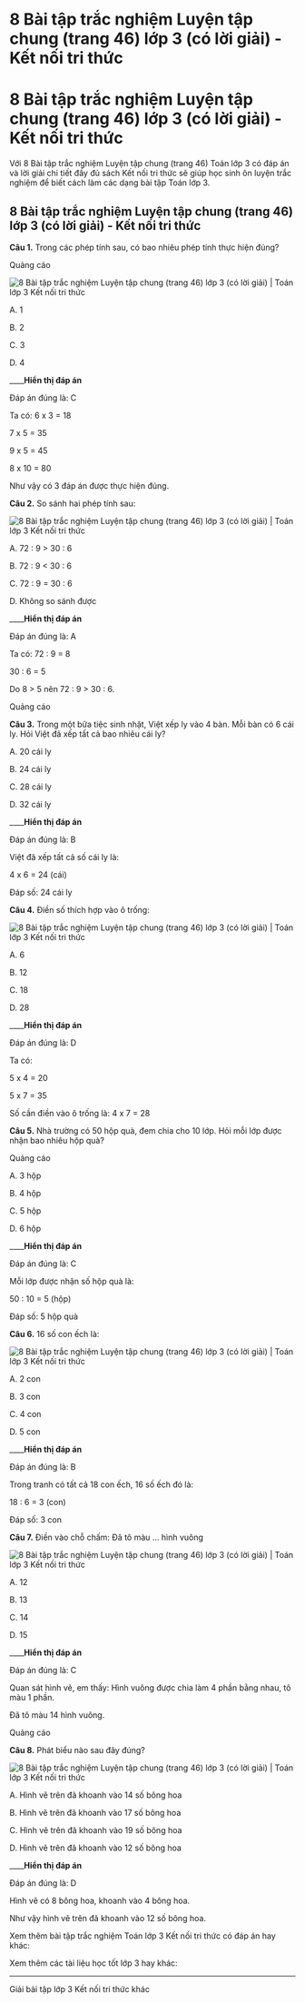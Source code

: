 # 8 Bài tập trắc nghiệm Luyện tập chung (trang 46) lớp 3 (có lời giải) - Kết nối tri thức

# 8 Bài tập trắc nghiệm Luyện tập chung (trang 46) lớp 3 (có lời giải) - Kết nối tri thức

Với 8 Bài tập trắc nghiệm Luyện tập chung (trang 46) Toán lớp 3 có đáp án và lời giải chi tiết đầy đủ sách Kết nối tri thức sẽ giúp học sinh ôn luyện trắc nghiệm để biết cách làm các dạng bài tập Toán lớp 3.

## 8 Bài tập trắc nghiệm Luyện tập chung (trang 46) lớp 3 (có lời giải) - Kết nối tri thức

**Câu 1.** Trong các phép tính sau, có bao nhiêu phép tính thực hiện đúng?

Quảng cáo

![8 Bài tập trắc nghiệm Luyện tập chung \(trang 46\) lớp 3 \(có lời giải\) | Toán lớp 3 Kết nối tri thức](https://vietjack.com/toan-3-kn/images/trac-nghiem-bai-15-luyen-tap-chung.PNG)

A. 1

B. 2

C. 3

D. 4

____**Hiển thị đáp án**

Đáp án đúng là: C

Ta có: 6 x 3 = 18

7 x 5 = 35

9 x 5 = 45

8 x 10 = 80

Như vậy có 3 đáp án được thực hiện đúng.

**Câu 2.** So sánh hai phép tính sau: 

![8 Bài tập trắc nghiệm Luyện tập chung \(trang 46\) lớp 3 \(có lời giải\) | Toán lớp 3 Kết nối tri thức](https://vietjack.com/toan-3-kn/images/trac-nghiem-bai-15-luyen-tap-chung-1.PNG)

A. 72 : 9 > 30 : 6

B. 72 : 9 < 30 : 6

C. 72 : 9 = 30 : 6

D. Không so sánh được

____**Hiển thị đáp án**

Đáp án đúng là: A

Ta có: 72 : 9 = 8

30 : 6 = 5

Do 8 > 5 nên 72 : 9 > 30 : 6.

Quảng cáo

**Câu 3.** Trong một bữa tiệc sinh nhật, Việt xếp ly vào 4 bàn. Mỗi bàn có 6 cái ly. Hỏi Việt đã xếp tất cả bao nhiêu cái ly?

A. 20 cái ly

B. 24 cái ly

C. 28 cái ly

D. 32 cái ly

____**Hiển thị đáp án**

Đáp án đúng là: B

Việt đã xếp tất cả số cái ly là:

4 x 6 = 24 (cái)

Đáp số: 24 cái ly

**Câu 4.** Điền số thích hợp vào ô trống:

![8 Bài tập trắc nghiệm Luyện tập chung \(trang 46\) lớp 3 \(có lời giải\) | Toán lớp 3 Kết nối tri thức](https://vietjack.com/toan-3-kn/images/trac-nghiem-bai-15-luyen-tap-chung-2.PNG)

A. 6

B. 12

C. 18

D. 28

____**Hiển thị đáp án**

Đáp án đúng là: D

Ta có: 

5 x 4 = 20

5 x 7 = 35

Số cần điền vào ô trống là: 4 x 7 = 28

**Câu 5.** Nhà trường có 50 hộp quà, đem chia cho 10 lớp. Hỏi mỗi lớp được nhận bao nhiêu hộp quà?

Quảng cáo

A. 3 hộp

B. 4 hộp

C. 5 hộp

D. 6 hộp

____**Hiển thị đáp án**

Đáp án đúng là: C

Mỗi lớp được nhận số hộp quà là:

50 : 10 = 5 (hộp)

Đáp số: 5 hộp quà

**Câu 6.** 16 số con ếch là:

![8 Bài tập trắc nghiệm Luyện tập chung \(trang 46\) lớp 3 \(có lời giải\) | Toán lớp 3 Kết nối tri thức](https://vietjack.com/toan-3-kn/images/trac-nghiem-bai-15-luyen-tap-chung-3.PNG)

A. 2 con

B. 3 con

C. 4 con

D. 5 con

____**Hiển thị đáp án**

Đáp án đúng là: B

Trong tranh có tất cả 18 con ếch, 16 số ếch đó là:

18 : 6 = 3 (con)

Đáp số: 3 con

**Câu 7.** Điền vào chỗ chấm: Đã tô màu … hình vuông

![8 Bài tập trắc nghiệm Luyện tập chung \(trang 46\) lớp 3 \(có lời giải\) | Toán lớp 3 Kết nối tri thức](https://vietjack.com/toan-3-kn/images/trac-nghiem-bai-15-luyen-tap-chung-4.PNG)

A. 12

B. 13

C. 14

D. 15

____**Hiển thị đáp án**

Đáp án đúng là: C

Quan sát hình vẽ, em thấy: Hình vuông được chia làm 4 phần bằng nhau, tô màu 1 phần.

Đã tô màu 14 hình vuông.

Quảng cáo

**Câu 8.** Phát biểu nào sau đây đúng?

![8 Bài tập trắc nghiệm Luyện tập chung \(trang 46\) lớp 3 \(có lời giải\) | Toán lớp 3 Kết nối tri thức](https://vietjack.com/toan-3-kn/images/trac-nghiem-bai-15-luyen-tap-chung-5.PNG)

A. Hình vẽ trên đã khoanh vào 14 số bông hoa

B. Hình vẽ trên đã khoanh vào 17 số bông hoa

C. Hình vẽ trên đã khoanh vào 19 số bông hoa

D. Hình vẽ trên đã khoanh vào 12 số bông hoa

____**Hiển thị đáp án**

Đáp án đúng là: D

Hình vẽ có 8 bông hoa, khoanh vào 4 bông hoa.

Như vậy hình vẽ trên đã khoanh vào 12 số bông hoa.

Xem thêm bài tập trắc nghiệm Toán lớp 3 Kết nối tri thức có đáp án hay khác:

Xem thêm các tài liệu học tốt lớp 3 hay khác:

* * *

Giải bài tập lớp 3 Kết nối tri thức khác
